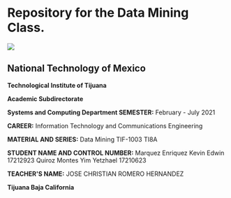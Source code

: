 

# Repository for the Data Mining Class.

![ ](https://drive.google.com/file/d/11-7dsQiQCTFBj8qhAED72Bf_wClte-YR/view?usp=sharing)
## National Technology of Mexico

**Technological Institute of Tijuana**

**Academic Subdirectorate**

**Systems and Computing Department
SEMESTER:**
February - July 2021

**CAREER:**
Information Technology and Communications Engineering

**MATERIAL AND SERIES:**
Data Mining TIF-1003 TI8A

**STUDENT NAME AND CONTROL NUMBER:**
Marquez Enriquez Kevin Edwin 17212923
Quiroz Montes Yim Yetzhael      17210623 

**TEACHER'S NAME:**
JOSE CHRISTIAN ROMERO HERNANDEZ

**Tijuana Baja California**
